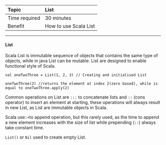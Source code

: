 | Topic | List |
| :--- | :--- |
| Time required | 30 minutes |
| Benefit | How to use Scala List |

---

#### **List**

Scala List is immutable sequence of objects that contains the same type of objects, while in java List can be mutable. List are designed to enable functional style of Scala.

`val oneTwoThree = List(1, 2, 3) // Creating and initialised List`

`oneTwoThree(2) //returns the element at index 2(zero based), while is equal to oneTwoThree.apply(2)`

Common operations on List are `:::` to concatenate lists and `::` \(cons operator\) to insert an element at starting, these operations will always result in new List, as List are immutable objects in Scala.

Scala use`:+`to append operation, but this rarely used, as the time to append a new element increases with the size of list while prepending \(`::`\) always take constant time.

`List()` or `Nil`  used to create empty List.

#### 



